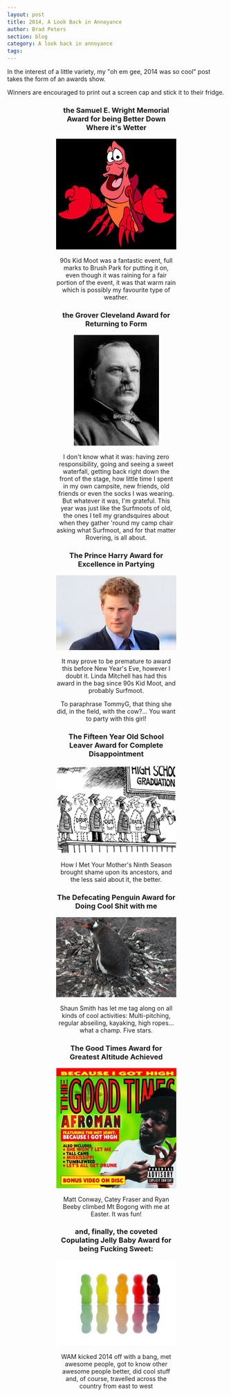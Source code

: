 ```yaml
---
layout: post
title: 2014, A Look Back in Annoyance
author: Brad Peters
section: blog
category: A look back in annoyance
tags: 
---
```

In the interest of a little variety, my "oh em gee, 2014 was so cool" post takes the form of an awards show.

Winners are encouraged to print out a screen cap and stick it to their fridge.

<!--more-->
<div style="text-align:center; width: 55%; margin-left:auto; margin-right:auto;">
<h3>the Samuel E. Wright Memorial Award for being Better Down Where it's Wetter</h3>
<div class="blog-image-centre">
  <img src="/blog/assets/2014-12/sebastian.jpg" alt="Sebastian the Crab" />
</div>

90s Kid Moot was a fantastic event, full marks to Brush Park for putting it on, even though it was raining for a fair portion of the event, it was that warm rain which is possibly my favourite type of weather.

<h3>the Grover Cleveland Award for Returning to Form</h3>
<div class="blog-image-centre">
  <img src="/blog/assets/2014-12/glover-cleveland.jpg" alt="the 22nd, and 24th, President of the United States" />
</div>

I don't know what it was: having zero responsibility, going and seeing a sweet waterfall, getting back right down the front of the stage, how little time I spent in my own campsite, new friends, old friends or even the socks I was wearing. But whatever it was, I'm grateful.
This year was just like the Surfmoots of old, the ones I tell my grandsquires about when they gather 'round my camp chair asking what Surfmoot, and for that matter Rovering, is all about.

<h3>The Prince Harry Award for Excellence in Partying</h3>
<div class="blog-image-centre">
  <img class=" aligncenter" src="/blog/assets/2014-12/prince-harry.jpg" alt="HRH The Prince Henry of Wales" />
</div>

It may prove to be premature to award this before New Year's Eve, however I doubt it. Linda Mitchell has had this award in the bag since 90s Kid Moot, and probably Surfmoot.

To paraphrase TommyG, that thing she did, in the field, with the cow?... You want to party with this girl!

<h3>The Fifteen Year Old School Leaver Award for Complete Disappointment</h3>
<div class="blog-image-centre">
  <img class="alignnone aligncenter" src="/blog/assets/2014-12/15-yearold.jpg" alt="" />
</div>

How I Met Your Mother's Ninth Season brought shame upon its ancestors, and the less said about it, the better.

<h3>The Defecating Penguin Award for Doing Cool Shit with me</h3>
<div class="blog-image-centre">
  <img src="/blog/assets/2014-12/defecating-penguin.jpg" alt="" />
</div>

Shaun Smith has let me tag along on all kinds of cool activities: Multi-pitching, regular abseiling, kayaking, high ropes... what a champ. Five stars.

<h3>The Good Times Award for Greatest Altitude Achieved</h3>
<div class="blog-image-centre">
  <img src="/blog/assets/2014-12/good-times.jpg" alt="" /></p>
</div>

Matt Conway, Catey Fraser and Ryan Beeby climbed Mt Bogong with me at Easter. It was fun!

<h3>and, finally, the coveted Copulating Jelly Baby Award for being Fucking Sweet:</h3>
<div class="blog-image-centre">
  <img class="alignnone" src="/blog/assets/2014-12/copulating-jellybaby.jpg" alt="" />
</div>

WAM kicked 2014 off with a bang, met awesome people, got to know other awesome people better, did cool stuff and, of course, travelled across the country from east to west

</div>